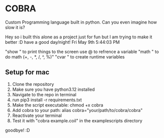 # COBRA
Custom Programming language built in python. Can you even imagine how slow it is?

Hey so i built this alone as a project just for fun but I am trying to make it better :D have a good day/night! Fri May 9th 5:44:03 PM

"show <message>" to print things to the screen
use @<variable> to refrence a variable
"math <num1> <operator> <num2> <resultvariable>" to do math (+, -, *, /, ^, %)"
"cvar <name> <type> <value>" to create runtime variables




## Setup for mac
1. Clone the repository
2. Make sure you have python3.12 installed
3. Navigate to the repo in terminal
4. run pip3 install -r requirements.txt
5. Make the script executable: chmod +x cobra
6. Add cobra to your path: alias cobra="your/path/to/cobra/cobra"
7. Reactivate your terminal
8. Test it with "cobra example.coil" in the examplescripts directory

goodbye!
:D